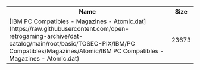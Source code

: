 <table>
<tr><th>Name</th><th>Size</th></tr>
<tr><td>[IBM PC Compatibles - Magazines - Atomic.dat](https://raw.githubusercontent.com/open-retrogaming-archive/dat-catalog/main/root/basic/TOSEC-PIX/IBM/PC Compatibles/Magazines/Atomic/IBM PC Compatibles - Magazines - Atomic.dat)</td><td>23673</td></tr>
</table>

